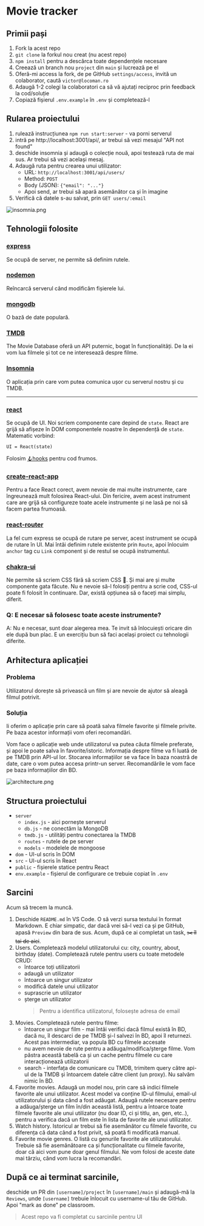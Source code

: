 # Movie tracker

## Primii pași

1. Fork la acest repo
2. `git clone` la forkul nou creat (nu acest repo)
3. `npm install` pentru a descărca toate dependențele necesare
4. Creează un branch nou `project` din `main` și lucrează pe el
5. Oferă-mi access la fork, de pe GitHub `settings/access`, invită un colaborator, caută
   `victor@locoman.ro`
6. Adaugă 1-2 colegi la colaboratori ca să vă ajutați reciproc prin feedback la cod/soluție
7. Copiază fișierul `.env.example` în `.env` și completează-l

## Rularea proiectului

1. rulează instrucțiunea `npm run start:server` - va porni serverul
2. intră pe http://localhost:3001/api/, ar trebui să vezi mesajul "API not found"
3. deschide insomnia și adaugă o colecție nouă, apoi testează ruta de mai sus. Ar trebui să vezi
   același mesaj.
4. Adaugă ruta pentru crearea unui utilizator:
   - URL: `http://localhost:3001/api/users/`
   - Method: `POST`
   - Body (JSON): `{"email": "..."}`
   - Apoi send, ar trebui să apară asemănător ca și în imagine
5. Verifică că datele s-au salvat, prin `GET users/:email`

![insomnia.png](./images/insomnia.png)

## Tehnologii folosite

### [express](https://expressjs.com/en/4x/api.html)

Se ocupă de server, ne permite să definim rutele.

### [nodemon](https://nodemon.io/)

Reîncarcă serverul când modificăm fișierele lui.

### [mongodb](https://docs.mongodb.com/drivers/node/usage-examples)

O bază de date populară.

### [TMDB](https://developers.themoviedb.org/3/search/search-movies)

The Movie Database oferă un API puternic, bogat în funcționalități. De la ei vom lua filmele și tot
ce ne interesează despre filme.

### [Insomnia](https://insomnia.rest/)

O aplicația prin care vom putea comunica ușor cu serverul nostru și cu TMDB.

---

### [react](https://reactjs.org/docs/hello-world.html)

Se ocupă de UI. Noi scriem componente care depind de `state`. React are grijă să afișeze în DOM
componentele noastre în dependență de `state`. Matematic vorbind:

```
UI = React(state)
```

Folosim [🪝hooks](https://reactjs.org/docs/hooks-intro.html) pentru cod frumos.

### [create-react-app](https://create-react-app.dev/docs/documentation-intro)

Pentru a face React corect, avem nevoie de mai multe instrumente, care îngreunează mult folosirea
React-ului. Din fericire, avem acest instrument care are grijă să configureze toate acele
instrumente și ne lasă pe noi să facem partea frumoasă.

### [react-router](https://reactrouter.com/web/guides/quick-start)

La fel cum express se ocupă de rutare pe server, acest instrument se ocupă de rutare în UI. Mai
întâi definim rutele existente prin `Route`, apoi înlocuim `anchor` tag cu `Link` component și de
restul se ocupă instrumentul.

### [chakra-ui](https://chakra-ui.com/docs/principles)

Ne permite să scriem CSS fără să scriem CSS 🤩. Și mai are și multe componente gata făcute. Nu e
nevoie să-l folosiți pentru a scrie cod, CSS-ul poate fi folosit în continuare. Dar, există opțiunea
să o faceți mai simplu, diferit.

### Q: E necesar să folosesc toate aceste instrumente?

A: Nu e necesar, sunt doar alegerea mea. Te invit să înlocuiești oricare din ele după bun plac. E un
exercițiu bun să faci același proiect cu tehnologii diferite.

## Arhitectura aplicației

### Problema

Utilizatorul dorește să privească un film și are nevoie de ajutor să aleagă filmul potrivit.

### Soluția

Ii oferim o aplicație prin care să poată salva filmele favorite și filmele privite. Pe baza acestor
informații vom oferi recomandări.

Vom face o aplicație web unde utilizatorul va putea căuta filmele preferate, și apoi le poate salva
în favorite/istoric. Informația despre filme va fi luată de pe TMDB prin API-ul lor. Stocarea
informațiilor se va face în baza noastră de date, care o vom putea accesa printr-un server.
Recomandările le vom face pe baza informațiilor din BD.

![architecture.png](./images/architecture.png)

## Structura proiectului

- `server`
  - `index.js` - aici pornește serverul
  - `db.js` - ne conectăm la MongoDB
  - `tmdb.js` - utilități pentru conectarea la TMDB
  - `routes` - rutele de pe server
  - `models` - modelele de mongoose
- `dom` - UI-ul scris în DOM
- `src` - UI-ul scris în React
- `public` - fișierele statice pentru React
- `env.example` - fișierul de configurare ce trebuie copiat în `.env`

## Sarcini

Acum să trecem la muncă.

1. Deschide `README.md` în VS Code. O să verzi sursa textului în format Markdown. E chiar simpatic,
   dar dacă vrei să-l vezi ca și pe GitHub, apasă `Preview` din bara de sus. Acum, după ce ai
   completat un task, ~~✂️ îl tai de aici~~.
2. Users. Completează modelul utilizatorului cu: city, country, about, birthday (date). Completează
   rutele pentru users cu toate metodele CRUD:
   - întoarce toți utilizatorii
   - adaugă un utilizator
   - întoarce un singur utilizator
   - modifică datele unui utilizator
   - suprascrie un utilizator
   - șterge un utilizator
     > Pentru a identifica utilizatorul, folosește adresa de email
3. Movies. Completează rutele pentru filme:
   - întoarce un singur film - mai întâi verifici dacă filmul există în BD, dacă nu, îl descarci de
     pe TMDB și-l salvezi în BD, apoi îl returnezi. Acest pas intermediar, va popula BD cu filmele
     accesate
   - nu avem nevoie de rute pentru a adăuga/modifica/șterge filme. Vom păstra această tabelă ca și
     un cache pentru filmele cu care interacționează utilizatorii
   - search - interfața de comunicare cu TMDB, trimitem query către api-ul de la TMDB și întoarcem
     datele către client (un proxy). Nu salvăm nimic în BD.
4. Favorite movies. Adaugă un model nou, prin care să indici filmele favorite ale unui utilizator.
   Acest model va conține ID-ul filmului, email-ul utilizatorului și data când a fost adăugat.
   Adaugă rutele necesare pentru a adăuga/șterge un film în/din această listă, pentru a întoarce
   toate filmele favorite ale unui utilizator (nu doar ID, ci și titlu, an, gen, etc..), pentru a
   verifica dacă un film este în lista de favorite ale unui utilizator.
5. Watch history. Istoricul ar trebui să fie asemănător cu filmele favorite, cu diferența că data
   când a fost privit, să poată fi modificată manual.
6. Favorite movie genres. O listă cu genurile favorite ale utilizatorului. Trebuie să fie
   asemănătoare ca și funcționalitate cu filmele favorite, doar că aici vom pune doar genul
   filmului. Ne vom folosi de aceste date mai târziu, când vom lucra la recomandări.

## După ce ai terminat sarcinile,

deschide un PR din `[username]/project` în `[username]/main` și adaugă-mă la `Reviews`, unde
`[username]` trebuie înlocuit cu username-ul tău de GitHub. Apoi "mark as done" pe classroom.

> Acest repo va fi completat cu sarcinile pentru UI
